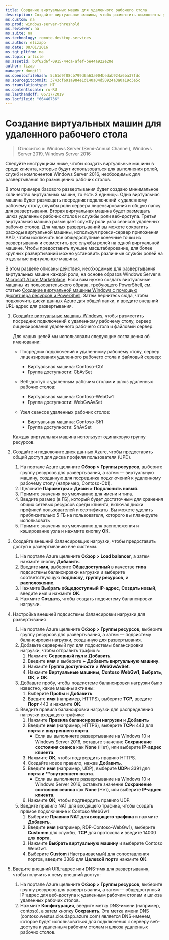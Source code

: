 ```yaml
---
title: Создание виртуальных машин для удаленного рабочего стола
description: Создайте виртуальные машины, чтобы разместить компоненты удаленного рабочего стола в облаке.
ms.custom: na
ms.prod: windows-server-threshold
ms.reviewer: na
ms.suite: na
ms.technology: remote-desktop-services
ms.author: elizapo
ms.date: 08/01/2016
ms.tgt_pltfrm: na
ms.topic: article
ms.assetid: b0f62d6f-0915-44ca-afef-be44a922e20e
author: lizap
manager: dongill
ms.openlocfilehash: 5c61d9f08cb799d6a63a004bedab924a6ba37fdc
ms.sourcegitcommit: 3743cf691a984e1d140a04d50924a3a0a19c3e5c
ms.translationtype: HT
ms.contentlocale: ru-RU
ms.lasthandoff: 06/17/2019
ms.locfileid: "66446736"
---
```

# <a name="create-virtual-machines-for-remote-desktop"></a>Создание виртуальных машин для удаленного рабочего стола

>Относится к: Windows Server (Semi-Annual Channel), Windows Server 2019, Windows Server 2016

Следуйте инструкциям ниже, чтобы создать виртуальные машины в среде клиента, которые будут использоваться для выполнения ролей, служб и компонентов Windows Server 2016, необходимых для развертывания по размещению рабочих столов.   
  
В этом примере базового развертывания будет создано минимальное количество виртуальных машин, то есть 3 единицы. Одна виртуальная машина будет размещать посредник подключений к удаленному рабочему столу, службы роли сервера лицензирования и общую папку для развертывания. Вторая виртуальная машина будет размещать шлюз удаленных рабочих столов и службы роли веб-доступа.  Третья виртуальная машина размещает службу роли узла сеансов удаленных рабочих столов. Для малых развертываний вы можете сократить расходы виртуальной машины, используя прокси-сервер приложения AAD, чтобы исключить все общедоступные конечные точки из развертывания и совместить все службы ролей на одной виртуальной машине. Чтобы предоставить лучшее масштабирование, для более крупных развертываний можно установить различные службы ролей на отдельные виртуальные машины.  
  
В этом разделе описаны действия, необходимые для развертывания виртуальных машин каждой роли, на основе образов Windows Server в [Microsoft Azure Marketplace](https://azure.microsoft.com/marketplace/). Если вам нужно создать виртуальные машины из пользовательского образа, требующего PowerShell, см. статью [Создание виртуальной машины Windows с помощью диспетчера ресурсов и PowerShell](https://azure.microsoft.com/documentation/articles/virtual-machines-windows-ps-create/). Затем вернитесь сюда, чтобы подключить диски данных Azure для общей папки, и введите внешний URL-адрес для развертывания.  
  
1. [Создайте виртуальные машины Windows](https://azure.microsoft.com/documentation/articles/virtual-machines-windows-hero-tutorial/), чтобы разместить посредник подключений к удаленному рабочему столу, сервер лицензирования удаленного рабочего стола и файловый сервер.  
  
   Для наших целей мы использовали следующие соглашения об именовании:  
   - Посредник подключений к удаленному рабочему столу, сервер лицензирования удаленного рабочего стола и файловый сервер:   
       - Виртуальная машина: Contoso-Cb1  
       - Группа доступности: CbAvSet    
   - Веб-доступ к удаленным рабочим столам и шлюз удаленных рабочих столов:   
       - Виртуальная машина: Contoso-WebGw1  
       - Группа доступности: WebGwAvSet  
          
   - Узел сеансов удаленных рабочих столов:   
       - Виртуальная машина: Contoso-Sh1  
       - Группа доступности: ShAvSet  
          
   Каждая виртуальная машина использует одинаковую группу ресурсов.  
2. Создайте и подключите диск данных Azure, чтобы предоставить общий доступ для диска профиля пользователя (UPD).  
   1.  На портале Azure щелкните **Обзор > Группы ресурсов**, выберите группу ресурсов для развертывания, а затем — виртуальную машину, созданную для посредника подключений к удаленному рабочему столу (например, Contoso-Cb1).  
   2.  Щелкните **Параметры > Диски > Подключить новый**.  
   3.  Примите значения по умолчанию для имени и типа.  
   4.  Введите размер (в ГБ), который будет достаточным для хранения общих сетевых ресурсов среды клиента, включая диски профилей пользователей и сертификаты. Вы можете уделить приблизительно 5 ГБ на пользователя, которого вы планируете использовать  
   5.  Примите значения по умолчанию для расположения и кэширование узла и нажмите кнопку **ОК**.  
3. Создайте внешний балансировщик нагрузки, чтобы предоставить доступ к развертыванию вне системы.
   1. На портале Azure щелкните **Обзор > Load balancer**, а затем нажмите кнопку **Добавить**.
   2. Введите **имя**, выберите **Общедоступный** в качестве **типа** подсистемы балансировки нагрузки и выберите соответствующую **подписку**,  **группу ресурсов**, и **расположение**.
   3. Нажмите **Выбрать общедоступный IP-адрес**, **Создать новый**, введите имя и нажмите **ОК**.
   4. Нажмите **Создать**, чтобы создать подсистему балансировки нагрузки.
4. Настройка внешней подсистемы балансировки нагрузки для развертывания
   1. На портале Azure щелкните **Обзор > Группы ресурсов**, выберите группу ресурсов для развертывания, а затем — подсистему балансировки нагрузки, созданную для развертывания.
   2. Добавьте серверный пул для подсистемы балансировки нагрузки, чтобы отправить трафик в:
       1. Нажмите **Серверный пул** и **Добавить**.
       2. Введите **имя** и выберите  **\+ Добавить виртуальную машину**.
       3. Нажмите **Группа доступности** и **WebGwAvSet**.
       4. Нажмите **Виртуальные машины**, **Contoso WebGw1**, **Выбрать**, **ОК**, и **ОК**.
   3. Добавьте пробу, чтобы подсистеме балансировки нагрузки было известно, какие машины активны:
       1. Выберите **Пробы** и **Добавить**.
       2. Введите **имя** (например, HTTPS), выберите **TCP**, введите **Порт** 443 и нажмите **ОК**.
   4. Введите правила балансировки нагрузки для распределения нагрузки входящего трафика:
      1. Нажмите **Правила балансировки нагрузки** и **Добавить**
      2. Введите **имя** (например, HTTPS), выберите **TCP**и 443 для **порта** и **внутреннего порта**.
          - Если вы выполняете развертывание на Windows 10 и Windows Server 2016, оставьте значение **Сохранение состояния сеанса** как **None** (Нет), или выберите **IP-адрес клиента**.
      3. Нажмите **ОК**, чтобы подтвердить правило HTTPS.
      4. Создайте новое правило, нажав **Добавить**.
      5. Введите **имя** (например, UDP), выберите **UDP**и 3391 для <strong>порта и **внутреннего порта</strong>.
          - Если вы выполняете развертывание на Windows 10 и Windows Server 2016, оставьте значение **Сохранение состояния сеанса** как **None** (Нет), или выберите **IP-адрес клиента**.
      6. Нажмите **ОК**, чтобы подтвердить правило UDP.
   5. Введите правило NAT для входящего трафика, чтобы создать прямое подключение к Contoso WebGw1
       1. Выберите **Правило NAT для входящего трафика** и нажмите **Добавить**.
       2. Введите **имя** (например, RDP-Contoso-WebGw1), выберите **Customm** для службы, **TCP** для протокола и введите 14000 для **порта**.
       3. Нажмите **Выбрать виртуальную машину** и выберите Contoso WebGw1.
       4. Выберите **Custom** (Настраиваемый) для сопоставления портов, введите 3389 для **Целевой порт**и нажмите **ОК**.
5. Введите внешний URL-адрес или DNS-имя для развертывания, чтобы получить к нему внешний доступ:  
   1.  На портале Azure щелкните **Обзор > Группы ресурсов**, выберите группу ресурсов для развертывания, а затем — общедоступный IP-адрес для веб-доступа к удаленным рабочим столам и шлюза удаленных рабочих столов.  
   2.  Нажмите **Конфигурация**, введите метку DNS-имени (например, contoso), а затем кнопку **Сохранить**. Эта метка имени DNS (contoso.westus.cloudapp.azure.com) является DNS-именем, которое будет использоваться для подключения к серверу веб-доступа к удаленным рабочим столам и шлюза удаленных рабочих столов.  

